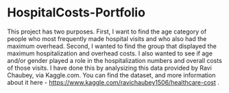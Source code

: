 # HospitalCosts-Portfolio
This project has two purposes. First, I want to find the age category of people who most frequently made hospital visits and who also had the maximum overhead. Second, I wanted to find the group that displayed the maximum hospitalization and overhead costs. I also wanted to see if age and/or gender played a role in the hospitalization numbers and overall costs of those visits. I have done this by analysizing this data provided by Ravi Chaubey, via Kaggle.com. You can find the dataset, and more information about it here - https://www.kaggle.com/ravichaubey1506/healthcare-cost .
